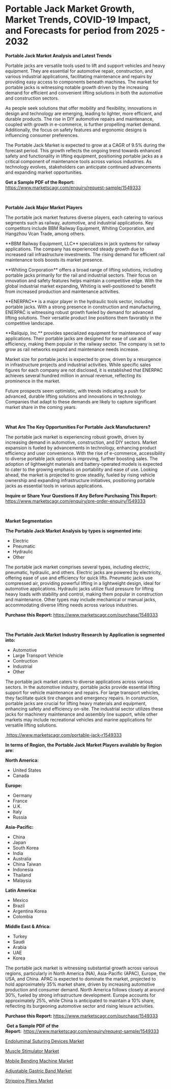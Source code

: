 <p><h1>Portable Jack Market Growth, Market Trends, COVID-19 Impact, and Forecasts for period from 2025 - 2032</h1></p><p><strong>Portable Jack Market Analysis and Latest Trends</strong></p>
<p><p>Portable jacks are versatile tools used to lift and support vehicles and heavy equipment. They are essential for automotive repair, construction, and various industrial applications, facilitating maintenance and repairs by providing easy access to components beneath machines. The market for portable jacks is witnessing notable growth driven by the increasing demand for efficient and convenient lifting solutions in both the automotive and construction sectors. </p><p>As people seek solutions that offer mobility and flexibility, innovations in design and technology are emerging, leading to lighter, more efficient, and durable products. The rise in DIY automotive repairs and maintenance, coupled with growth in e-commerce, is further propelling market demand. Additionally, the focus on safety features and ergonomic designs is influencing consumer preferences.</p><p>The Portable Jack Market is expected to grow at a CAGR of 9.5% during the forecast period. This growth reflects the ongoing trend towards enhanced safety and functionality in lifting equipment, positioning portable jacks as a critical component of maintenance tools across various industries. As technology evolves, stakeholders can anticipate continued advancements and expanding market opportunities.</p></p>
<p><strong>Get a Sample PDF of the Report:&nbsp;</strong> <a href="https://www.marketscagr.com/enquiry/request-sample/1549333?utm_campaign=2012&utm_medium=2&utm_source=Github&utm_content=ia&utm_term=10042025&utm_id=portable-jack">https://www.marketscagr.com/enquiry/request-sample/1549333</a></p>
<p>&nbsp;</p>
<p><strong>Portable Jack Major Market Players</strong></p>
<p><p>The portable jack market features diverse players, each catering to various segments such as railway, automotive, and industrial applications. Key competitors include BBM Railway Equipment, Whiting Corporation, and Hangzhou Vcan Trade, among others.</p><p>**BBM Railway Equipment, LLC** specializes in jack systems for railway applications. The company has experienced steady growth due to increased rail infrastructure investments. The rising demand for efficient rail maintenance tools boosts its market presence.</p><p>**Whiting Corporation** offers a broad range of lifting solutions, including portable jacks primarily for the rail and industrial sectors. Their focus on innovation and safety features helps maintain a competitive edge. With the global industrial market expanding, Whiting is well-positioned to benefit from increased production and maintenance activities.</p><p>**ENERPAC** is a major player in the hydraulic tools sector, including portable jacks. With a strong presence in construction and manufacturing, ENERPAC is witnessing robust growth fueled by demand for advanced lifting solutions. Their versatile product line positions them favorably in the competitive landscape.</p><p>**Railquip, Inc.** provides specialized equipment for maintenance of way applications. Their portable jacks are designed for ease of use and efficiency, making them popular in the railway sector. The company is set to grow as rail networks expand and maintenance needs increase.</p><p>Market size for portable jacks is expected to grow, driven by a resurgence in infrastructure projects and industrial activities. While specific sales figures for each company are not disclosed, it is established that ENERPAC achieves several hundred million in annual revenue, reflecting its prominence in the market.</p><p>Future prospects seem optimistic, with trends indicating a push for advanced, durable lifting solutions and innovations in technology. Companies that adapt to these demands are likely to capture significant market share in the coming years.</p></p>
<p>&nbsp;</p>
<p><strong>What Are The Key Opportunities For Portable Jack Manufacturers?</strong></p>
<p><p>The portable jack market is experiencing robust growth, driven by increasing demand in automotive, construction, and DIY sectors. Market expansion is fueled by advancements in technology, enhancing product efficiency and user convenience. With the rise of e-commerce, accessibility to diverse portable jack options is improving, further boosting sales. The adoption of lightweight materials and battery-operated models is expected to cater to the growing emphasis on portability and ease of use. Looking ahead, the market is projected to grow steadily, fueled by rising vehicle ownership and expanding infrastructure initiatives, positioning portable jacks as essential tools in various applications.</p></p>
<p><strong>Inquire or Share Your Questions If Any Before Purchasing This Report:</strong> <a href="https://www.marketscagr.com/enquiry/pre-order-enquiry/1549333?utm_campaign=2012&utm_medium=2&utm_source=Github&utm_content=ia&utm_term=10042025&utm_id=portable-jack">https://www.marketscagr.com/enquiry/pre-order-enquiry/1549333</a></p>
<p>&nbsp;</p>
<p><strong>Market Segmentation</strong></p>
<p><strong>The Portable Jack Market Analysis by types is segmented into:</strong></p>
<p><ul><li>Electric</li><li>Pneumatic</li><li>Hydraulic</li><li>Other</li></ul></p>
<p><p>The portable jack market comprises several types, including electric, pneumatic, hydraulic, and others. Electric jacks are powered by electricity, offering ease of use and efficiency for quick lifts. Pneumatic jacks use compressed air, providing powerful lifting in a lightweight design, ideal for automotive applications. Hydraulic jacks utilize fluid pressure for lifting heavy loads with stability and control, making them popular in construction and maintenance. Other types may include mechanical or manual jacks, accommodating diverse lifting needs across various industries.</p></p>
<p><strong>Purchase this Report:&nbsp;</strong><a href="https://www.marketscagr.com/purchase/1549333?utm_campaign=2012&utm_medium=2&utm_source=Github&utm_content=ia&utm_term=10042025&utm_id=portable-jack">https://www.marketscagr.com/purchase/1549333</a></p>
<p>&nbsp;</p>
<p><strong>The Portable Jack Market Industry Research by Application is segmented into:</strong></p>
<p><ul><li>Automotive</li><li>Large Transport Vehicle</li><li>Contruction</li><li>Industrial</li><li>Other</li></ul></p>
<p><p>The portable jack market caters to diverse applications across various sectors. In the automotive industry, portable jacks provide essential lifting support for vehicle maintenance and repairs. For large transport vehicles, they facilitate quick tire changes and emergency repairs. In construction, portable jacks are crucial for lifting heavy materials and equipment, enhancing safety and efficiency on-site. The industrial sector utilizes these jacks for machinery maintenance and assembly line support, while other markets may include recreational vehicles and marine applications for versatile lifting solutions.</p></p>
<p><a href="https://www.marketscagr.com/portable-jack-r1549333?utm_campaign=2012&utm_medium=2&utm_source=Github&utm_content=ia&utm_term=10042025&utm_id=portable-jack">&nbsp;https://www.marketscagr.com/portable-jack-r1549333</a></p>
<p><strong>In terms of Region, the Portable Jack Market Players available by Region are:</strong></p>
<p>
    <p> <strong> North America: </strong>
        <ul>
            <li>United States</li>
            <li>Canada</li>
        </ul>
        </p> 
    <p> <strong> Europe: </strong>
        <ul>
            <li>Germany</li>
            <li>France</li>
            <li>U.K.</li>
            <li>Italy</li>
            <li>Russia</li>
        </ul>
        </p> 
    <p> <strong> Asia-Pacific: </strong>
        <ul>
            <li>China</li>
            <li>Japan</li>
            <li>South Korea</li>
            <li>India</li>
            <li>Australia</li>
            <li>China Taiwan</li>
            <li>Indonesia</li>
            <li>Thailand</li>
            <li>Malaysia</li>
        </ul>
        </p> 
    <p> <strong> Latin America: </strong>
        <ul>
            <li>Mexico</li>
            <li>Brazil</li>
            <li>Argentina Korea</li>
            <li>Colombia</li>
        </ul>
        </p> 
    <p> <strong> Middle East & Africa: </strong>
        <ul>
            <li>Turkey</li>
            <li>Saudi</li>
            <li>Arabia</li>
            <li>UAE</li>
            <li>Korea</li>
        </ul>
    </p>
    </p>
<p><p>The portable jack market is witnessing substantial growth across various regions, particularly in North America (NA), Asia-Pacific (APAC), Europe, the USA, and China. APAC is expected to dominate the market, projected to hold approximately 35% market share, driven by increasing automotive production and consumer demand. North America follows closely at around 30%, fueled by strong infrastructure development. Europe accounts for approximately 25%, while China is anticipated to maintain a 10% share, reflecting its burgeoning automotive sector and rising leisure activities.</p></p>
<p><strong>Purchase this Report: </strong><a href="https://www.marketscagr.com/purchase/1549333?utm_campaign=2012&utm_medium=2&utm_source=Github&utm_content=ia&utm_term=10042025&utm_id=portable-jack">https://www.marketscagr.com/purchase/1549333</a></p>
<p>&nbsp;<strong>Get a Sample PDF of the Report:&nbsp;&nbsp;</strong><a href="https://www.marketscagr.com/enquiry/request-sample/1549333?utm_campaign=2012&utm_medium=2&utm_source=Github&utm_content=ia&utm_term=10042025&utm_id=portable-jack">https://www.marketscagr.com/enquiry/request-sample/1549333</a></p>
<p><strong></strong></p>
<p><p><a href="https://www.linkedin.com/pulse/comprehensive-market-analysis-endoluminal-suturing-devices-7yxye?utm_campaign=2012&utm_medium=2&utm_source=Github&utm_content=ia&utm_term=10042025&utm_id=portable-jack">Endoluminal Suturing Devices Market</a></p><p><a href="https://www.linkedin.com/pulse/muscle-stimulator-market-outlook-forecast-from-2025-2032-7ufoe?utm_campaign=2012&utm_medium=2&utm_source=Github&utm_content=ia&utm_term=10042025&utm_id=portable-jack">Muscle Stimulator Market</a></p><p><a href="https://github.com/naulasulakr0/Market-Research-Report-List-1/blob/main/mobile-bending-machine-market.md?utm_campaign=2012&utm_medium=2&utm_source=Github&utm_content=ia&utm_term=10042025&utm_id=portable-jack">Mobile Bending Machine Market</a></p><p><a href="https://www.linkedin.com/pulse/adjustable-gastric-band-market-growth-study-examines-iaphe?utm_campaign=2012&utm_medium=2&utm_source=Github&utm_content=ia&utm_term=10042025&utm_id=portable-jack">Adjustable Gastric Band Market</a></p><p><a href="https://github.com/haimamuirev8/Market-Research-Report-List-1/blob/main/stripping-pliers-market.md?utm_campaign=2012&utm_medium=2&utm_source=Github&utm_content=ia&utm_term=10042025&utm_id=portable-jack">Stripping Pliers Market</a></p></p>